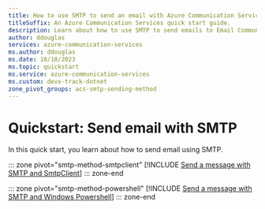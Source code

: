 ```yaml
---
title: How to use SMTP to send an email with Azure Communication Services.
titleSuffix: An Azure Communication Services quick start guide.
description: Learn about how to use SMTP to send emails to Email Communication Services.
author: ddouglas
services: azure-communication-services
ms.author: ddouglas
ms.date: 10/18/2023
ms.topic: quickstart
ms.service: azure-communication-services
ms.custom: devx-track-dotnet
zone_pivot_groups: acs-smtp-sending-method
---
```

# Quickstart: Send email with SMTP

In this quick start, you learn about how to send email using SMTP.


::: zone pivot="smtp-method-smtpclient"
[!INCLUDE [Send a message with SMTP and SmtpClient](./includes/send-email-smtp-smtpclient.md)]
::: zone-end

::: zone pivot="smtp-method-powershell"
[!INCLUDE [Send a message with SMTP and Windows Powershell](./includes/send-email-smtp-powershell.md)]
::: zone-end

